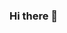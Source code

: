 ### Hi there 👋

<!--
**betopinheiro1005/betopinheiro1005** is a ✨ _special_ ✨ repository because its `README.md` (this file) appears on your GitHub profile.

Here are some ideas to get you started:

- 🔭 Olá! Meu nome é Roberto Pinheiro. Sou analista de sistemas, trabalho como autônomo em desenvolvimento PHP com Laravel.
- 🌱 Atualmente estou aprendendo tecnologias front-end como o React.
- 👯 Estou procurando colaborar com códigos-fonte e resumos dos cursos que realizo pela Internet.
- 🤔 Estou em busca de oportunidades de trabalho..
- 💬 Pergunte-me sobre meus conhecimentos
- 📫 Entre em contato comigo pelo e-mail robertopinheiro7843@gmail.com
- 😄 Pronouns: Beto
- ⚡ Fun fact: ...
-->
